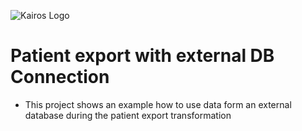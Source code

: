 ![Kairos Logo](https://www.kairos.de/app/uploads/kairos-logo-blue_iqvia.png "Kairos Logo")

Patient export with external DB Connection
========================

* This project shows an example how to use data form an external database during the patient export transformation
